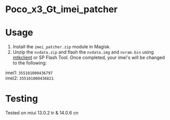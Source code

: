# Poco_x3_Gt_imei_patcher


# Usage
1. Install the `imei_patcher.zip` module in Magisk. 
3. Unzip the `nvdata.zip` and flash the `nvdata.img` and `nvram.bin` using [mtkclient](https://github.com/bkerler/mtkclient/) or SP Flash Tool. Once completed, your imei's will be changed to the following:
 
imei1: `355101000436797`\
imei2: `355101000436821`

# Testing 
Tested on miui 13.0.2 tr & 14.0.6 cn
